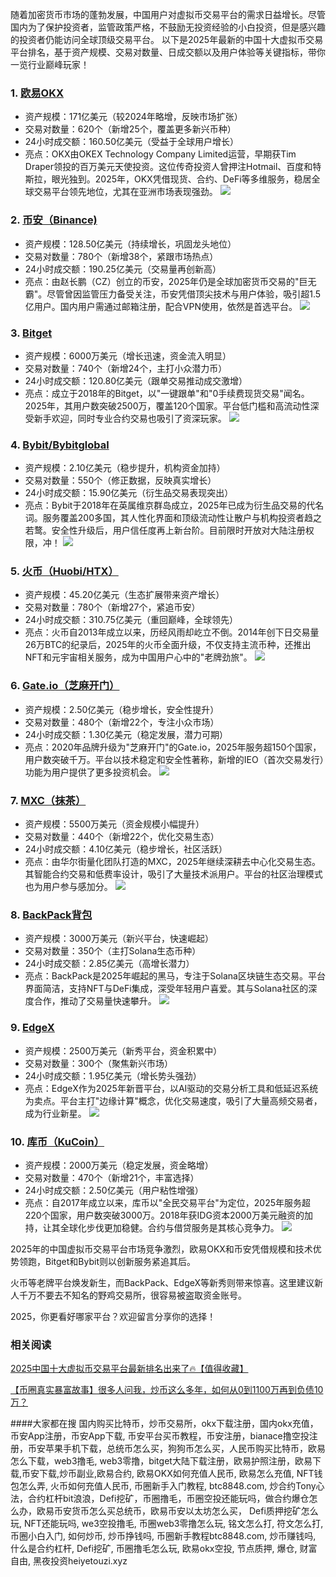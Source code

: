 随着加密货币市场的蓬勃发展，中国用户对虚拟币交易平台的需求日益增长。尽管国内为了保护投资者，监管政策严格，不鼓励无投资经验的小白投资，但是感兴趣的投资者仍能访问全球顶级交易平台。
以下是2025年最新的中国十大虚拟币交易平台排名，基于资产规模、交易对数量、日成交额以及用户体验等关键指标，带你一览行业巅峰玩家！

### 1. [欧易OKX](https://www.chouyi.world/zh-hans/join/18639032)
- 资产规模：171亿美元（较2024年略增，反映市场扩张）
- 交易对数量：620个（新增25个，覆盖更多新兴币种）
- 24小时成交额：160.50亿美元（受益于全球用户增长）
- 亮点：OKX由OKEX Technology Company Limited运营，早期获Tim Draper领投的百万美元天使投资。这位传奇投资人曾押注Hotmail、百度和特斯拉，眼光独到。2025年，OKX凭借现货、合约、DeFi等多维服务，稳居全球交易平台领先地位，尤其在亚洲市场表现强劲。
[![](https://fe095ec.webp.li/top-10-exchanges-001.jpg)](https://www.chouyi.world/zh-hans/join/18639032)

### 2. [币安（Binance)](https://accounts.binance.com/zh-CN/register?ref=36457687)
- 资产规模：128.50亿美元（持续增长，巩固龙头地位）
- 交易对数量：780个（新增38个，紧跟市场热点）
- 24小时成交额：190.25亿美元（交易量再创新高）
- 亮点：由赵长鹏（CZ）创立的币安，2025年仍是全球加密货币交易的"巨无霸"。尽管曾因监管压力备受关注，币安凭借顶尖技术与用户体验，吸引超1.5亿用户。国内用户需通过邮箱注册，配合VPN使用，依然是首选平台。
[![](https://fe095ec.webp.li/top-10-exchanges-002.jpg)](https://accounts.binance.com/zh-CN/register?ref=36457687)

### 3. [Bitget](https://www.bitget.com/zh-CN/referral/register?from=referral&clacCode=VRNEYUTR)
- 资产规模：6000万美元（增长迅速，资金流入明显）
- 交易对数量：740个（新增24个，主打小众潜力币）
- 24小时成交额：120.80亿美元（跟单交易推动成交激增）
- 亮点：成立于2018年的Bitget，以"一键跟单"和"0手续费现货交易"闻名。2025年，其用户数突破2500万，覆盖120个国家。平台低门槛和高流动性深受新手欢迎，同时专业合约交易也吸引了资深玩家。
[![](https://fe095ec.webp.li/top-10-exchanges-003.jpg)](https://www.bitget.com/zh-CN/referral/register?from=referral&clacCode=VRNEYUTR)

### 4. [Bybit/Bybitglobal](https://www.bybitglobal.com/zh-MY/invite/?ref=VMKORMM)
- 资产规模：2.10亿美元（稳步提升，机构资金加持）
- 交易对数量：550个（修正数据，反映真实增长）
- 24小时成交额：15.90亿美元（衍生品交易表现突出）
- 亮点：Bybit于2018年在英属维京群岛成立，2025年已成为衍生品交易的代名词。服务覆盖200多国，其人性化界面和顶级流动性让散户与机构投资者趋之若鹜。安全性升级后，用户信任度再上新台阶。目前限时开放对大陆注册权限，冲！
[![](https://fe095ec.webp.li/top-10-exchanges-004.jpg)](https://www.bybitglobal.com/zh-MY/invite/?ref=VMKORMM)

### 5. [火币（Huobi/HTX）](https://www.htx.com/invite/zh-cn/1f?invite_code=whf45223)
- 资产规模：45.20亿美元（生态扩展带来资产增长）
- 交易对数量：780个（新增27个，紧追币安）
- 24小时成交额：310.75亿美元（重回巅峰，全球领先）
- 亮点：火币自2013年成立以来，历经风雨却屹立不倒。2014年创下日交易量26万BTC的纪录后，2025年的火币全面升级，不仅支持主流币种，还推出NFT和元宇宙相关服务，成为中国用户心中的"老牌劲旅"。
[![](https://fe095ec.webp.li/top-10-exchanges-005.jpg)](https://www.htx.com/invite/zh-cn/1f?invite_code=whf45223)

### 6. [Gate.io（芝麻开门）](https://www.gate.io/zh/signup?ref_type=103&ref=A1ERAQ)
- 资产规模：2.50亿美元（稳步增长，安全性提升）
- 交易对数量：480个（新增22个，专注小众市场）
- 24小时成交额：1.30亿美元（稳定发展，潜力可期）
- 亮点：2020年品牌升级为"芝麻开门"的Gate.io，2025年服务超150个国家，用户数突破千万。平台以技术稳定和安全性著称，新增的IEO（首次交易发行）功能为用户提供了更多投资机会。
[![](https://fe095ec.webp.li/top-10-exchanges-006.jpg)](https://www.gate.io/zh/signup?ref_type=103&ref=A1ERAQ)

### 7. [MXC（抹茶）](https://www.mexc.com/zh-MY/register?inviteCode=1Xxr)
- 资产规模：5500万美元（资金规模小幅提升）
- 交易对数量：440个（新增22个，优化交易生态）
- 24小时成交额：4.10亿美元（稳步增长，社区活跃）
- 亮点：由华尔街量化团队打造的MXC，2025年继续深耕去中心化交易生态。其智能合约交易和低费率设计，吸引了大量技术派用户。平台的社区治理模式也为用户参与感加分。
[![](https://fe095ec.webp.li/top-10-exchanges-007.jpg)](https://www.mexc.com/zh-MY/register?inviteCode=1Xxr)

### 8. [BackPack背包](https://backpack.exchange/refer/f39afd53-3c6f-451f-96d8-20baa907055e)
- 资产规模：3000万美元（新兴平台，快速崛起）
- 交易对数量：350个（主打Solana生态币种）
- 24小时成交额：2.85亿美元（高增长潜力）
- 亮点：BackPack是2025年崛起的黑马，专注于Solana区块链生态交易。平台界面简洁，支持NFT与DeFi集成，深受年轻用户喜爱。其与Solana社区的深度合作，推动了交易量快速攀升。
[![](https://fe095ec.webp.li/top-10-exchanges-008.jpg)](https://backpack.exchange/refer/f39afd53-3c6f-451f-96d8-20baa907055e)

### 9. [EdgeX](https://www.edgex.exchange/zh-CN?commendcode=757315150&lang=zh-CN)
- 资产规模：2500万美元（新秀平台，资金积累中）
- 交易对数量：300个（聚焦新兴市场）
- 24小时成交额：1.95亿美元（增长势头强劲）
- 亮点：EdgeX作为2025年新晋平台，以AI驱动的交易分析工具和低延迟系统为卖点。平台主打"边缘计算"概念，优化交易速度，吸引了大量高频交易者，成为行业新星。
[![](https://fe095ec.webp.li/top-10-exchanges-009.jpg)](https://www.edgex.exchange/zh-CN?commendcode=757315150&lang=zh-CN)

### 10. [库币（KuCoin）](https://www.kucoin.com/zh-hant)
- 资产规模：2000万美元（稳定发展，资金略增）
- 交易对数量：470个（新增21个，丰富选择）
- 24小时成交额：2.50亿美元（用户粘性增强）
- 亮点：自2017年成立以来，库币以"全民交易平台"为定位，2025年服务超220个国家，用户数突破3000万。2018年获IDG资本2000万美元融资的加持，让其全球化步伐更加稳健。合约与借贷服务是其核心竞争力。
[![](https://fe095ec.webp.li/top-10-exchanges-010.jpg)](https://www.kucoin.com/zh-hant)

2025年的中国虚拟币交易平台市场竞争激烈，欧易OKX和币安凭借规模和技术优势领跑，Bitget和Bybit则以创新服务紧追其后。 

火币等老牌平台焕发新生，而BackPack、EdgeX等新秀则带来惊喜。这里建议新人千万不要去不知名的野鸡交易所，很容易被盗取资金账号。 

2025，你更看好哪家平台？欢迎留言分享你的选择！

### 相关阅读
[2025中国十大虚拟币交易平台最新排名出来了🔥【值得收藏】](https://btc8848.com/top-10-exchanges/)

[【币圈真实暴富故事】很多人问我，炒币这么多年，如何从0到1100万再到负债10万？](https://heiyetouzi.xyz/biquanstory001/)

####大家都在搜
国内购买比特币，炒币交易所，okx下载注册，国内okx充值，币安App注册，币安App下载, 币安平台买币教程，币安注册，bianace撸空投注册，币安苹果手机下载，总统币怎么买，狗狗币怎么买，人民币购买比特币，欧易 怎么下载，web3撸毛, web3零撸，bitget大陆下载注册，欧易护照注册，欧易下载,币安下载,炒币副业,欧易合约, 欧易OKX如何充值人民币, 欧易怎么充值, NFT钱包怎么弄, 火币如何充值人民币, 币圈新手入门教程, btc8848.com, 炒合约Tony心法，合约杠杆bit浪浪，Defi挖矿，币圈撸毛，币圈空投还能玩吗，做合约爆仓怎么办，欧易币安货币怎么买总统币，欧易币安以太坊怎么买， Defi质押挖矿怎么玩, NFT还能玩吗, we3空投撸毛, 币圈web3零撸怎么玩, 铭文怎么打, 符文怎么打, 币圈小白入门, 如何炒币, 炒币挣钱吗, 币圈新手教程btc8848.com, 炒币赚钱吗, 什么是合约杠杆, Defi挖矿, 币圈撸毛怎么玩, 欧易okx空投, 节点质押, 爆仓, 财富自由, 黑夜投资heiyetouzi.xyz